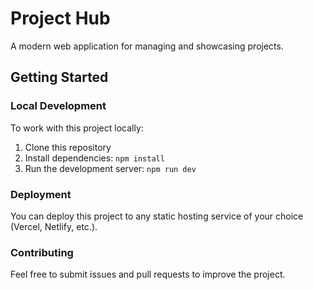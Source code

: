 # Project Hub

A modern web application for managing and showcasing projects.

## Getting Started

### Local Development

To work with this project locally:

1. Clone this repository
2. Install dependencies: `npm install`
3. Run the development server: `npm run dev`

### Deployment

You can deploy this project to any static hosting service of your choice (Vercel, Netlify, etc.).

### Contributing

Feel free to submit issues and pull requests to improve the project.

